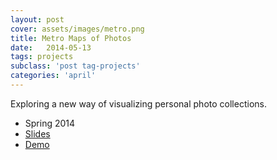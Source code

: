 ```yaml
---
layout: post
cover: assets/images/metro.png
title: Metro Maps of Photos
date:   2014-05-13
tags: projects
subclass: 'post tag-projects'
categories: 'april'
---
```

Exploring a new way of visualizing personal photo collections.

- Spring 2014
- [Slides](files/metro2014.pdf)
- [Demo](metro/maps.html)